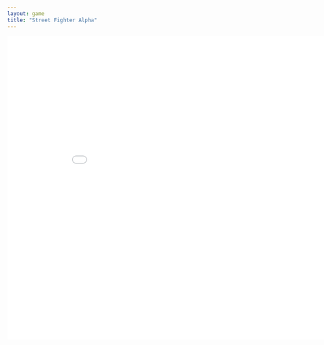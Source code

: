 ```yaml
---
layout: game
title: "Street Fighter Alpha"
---
```

<embed src="src/" width="900" height="700" allowfullscreen>
